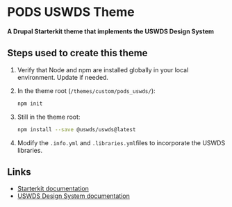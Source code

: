 # PODS USWDS Theme

**A Drupal Starterkit theme that implements the USWDS Design System**


## Steps used to create this theme

1. Verify that Node and npm are installed globally in your local environment. Update if needed.
1. In the theme root (`/themes/custom/pods_uswds/`):

    ```sh
    npm init
    ```

1. Still in the theme root:

    ```sh
    npm install --save @uswds/uswds@latest
    ```

1. Modify the `.info.yml` and `.libraries.yml`files to incorporate the USWDS libraries.



## Links

- [Starterkit documentation](https://www.drupal.org/docs/core-modules-and-themes/core-themes/starterkit-theme)
- [USWDS Design System documentation](https://designsystem.digital.gov/how-to-use-uswds/)
